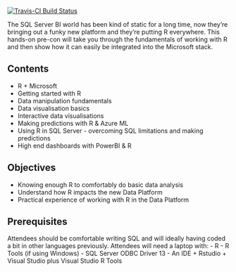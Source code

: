 <!-- README.md is generated from README.Rmd. Please edit that file -->
[![Travis-CI Build Status](https://travis-ci.org/stephlocke/RMSFTDP.svg?branch=master)](https://travis-ci.org/stephlocke/RMSFTDP)

The SQL Server BI world has been kind of static for a long time, now they’re bringing out a funky new platform and they’re putting R everywhere. This hands-on pre-con will take you through the fundamentals of working with R and then show how it can easily be integrated into the Microsoft stack.

Contents
--------

-   R + Microsoft
-   Getting started with R
-   Data manipulation fundamentals
-   Data visualisation basics
-   Interactive data visualisations
-   Making predictions with R & Azure ML
-   Using R in SQL Server - overcoming SQL limitations and making predictions
-   High end dashboards with PowerBI & R

Objectives
----------

-   Knowing enough R to comfortably do basic data analysis
-   Understand how R impacts the new Data Platform
-   Practical experience of working with R in the Data Platform

Prerequisites
-------------

Attendees should be comfortable writing SQL and will ideally having coded a bit in other languages previously. Attendees will need a laptop with: - R - R Tools (if using Windows) - SQL Server ODBC Driver 13 - An IDE + Rstudio + Visual Studio plus Visual Studio R Tools
